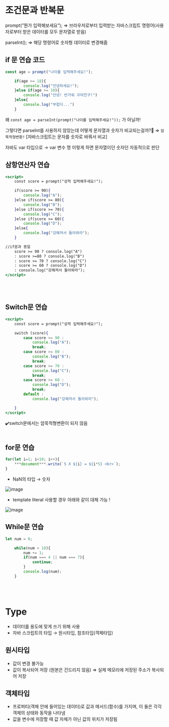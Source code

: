 # 조건문과 반복문

prompt(”뭔가 입력해보세요”); ⇒ 브라우저로부터 입력받는 자바스크립트 명령어(사용자로부터 받은 데이터를 모두 문자열로 받음)

parseInt(); ⇒ 해당 명령어로 숫자형 데이터로 변경해줌

## if 문 연습 코드

```jsx
const age = prompt("나이를 입력해주세요!");

    if(age >= 18){
        console.log("안녕하세요!");
    }else if(age >= 10){
        console.log("안녕! 반가워 꼬마친구!")
    }else{
        console.log("부럽다...")
    }
```

왜 `const age = parseInt(prompt("나이를 입력해주세요!"));` 가 아닐까!

그렇다면 parseInt를 사용하지 않았는데 어떻게 문자열과 숫자가 비교되는걸까?🤔 ⇒ `암묵적형변환!` [자바스크립트는 문자를 숫자로 바꿔서 비교]

자바도 var 타입으로 → var 변수 명 이렇게 하면 문자열이던 숫자던 자동적으로 판단

## 삼항연산자 연습

```jsx
<script>
    const score = prompt("성적 입력해주세요!");

    if(score >= 90){
        console.log("A");
    }else if(score >= 80){
        console.log("B");
    }else if(score >= 70){
        console.log("C");
    }else if(score >= 60){ 
        console.log("D");
    }else{
        console.log("강해져서 돌아와라");
    }

//if문과 동일
    score >= 90 ? console.log("A") 
    : score >=80 ? console.log("B") 
    : score >= 70 ? console.log("C") 
    : score >= 60 ? console.log("D") 
    : console.log("강해져서 돌아와라");
</script>
```
<br></br>
## Switch문 연습

```jsx
<script>
    const score = prompt("성적 입력해주세요!");

    switch (score){
        case score >= 90 :
            console.log("A");
            break;
        case score >= 80 :
            console.log("B");
            break;
        case score >= 70 :
            console.log("C");
            break;
        case score >= 60 :
            console.log("D");
            break;
        default :
            console.log("강해져서 돌아와라");

    }
</script>
```

✔️switch문에서는 암묵적형변환이 되지 않음
<br></br>
## for문 연습

```jsx
for(let i=1; i<10; i++){    
    ***document***.write(`5 X ${i} = ${i*5} <br>`);
}
```

- NaN의 타입 → 숫자

![image](https://github.com/githyuniiee/EST-TIL/assets/109260733/2425584b-39b4-4203-8d95-8f8ec2274189)

- template literal 사용할 경우 아래와 같이 대체 가능 !


![image](https://github.com/githyuniiee/EST-TIL/assets/109260733/77e3237f-b6ae-4a7b-b932-6cb5e4e03440)


## While문 연습

```jsx
let num = 0;

    while(num < 10){
        num += 1;
        if(num === 4 || num === 7){
            continue;
        }
        console.log(num);
    }
```
<br></br>
# Type

- 데이터를 용도에 맞게 쓰기 위해 사용
- 자바 스크립트의 타입 → 원시타입, 참조타입(객체타입)

## 원시타입

- 값이 변경 불가능
- 값이 복사되어 저장 (원본은 건드리지 않음) ⇒ 실제 메모리에 저장된 주소가 복사되어 저장

## 객체타입

- 프로퍼티(객체 안에 들어있는 데이터)로 값과 메서드(함수)를 가지며, 이 둘은 각각 객체의 상태와 동작을 나타냄
- 값을 변수에 저장할 때 값 자체가 아닌 값의 위치가 저장됨
